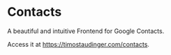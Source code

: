 Contacts
========

A beautiful and intuitive Frontend for Google Contacts.

Access it at https://timostaudinger.com/contacts.
